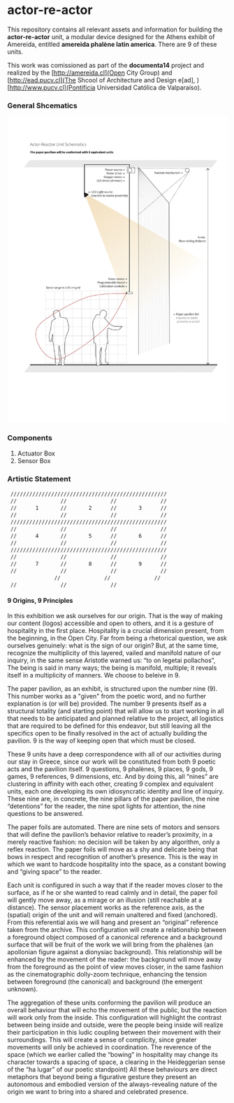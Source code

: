 # actor-re-actor

This repository contains all relevant assets and information for building the **actor-re-actor** unit, a modular device designed for the Athens exhibit of Amereida, entitled **amereida phalène latin america**. There are 9 of these units.

This work was comissioned as part of the **documenta14** project and realized by the [http://amereida.cl](Open City Group) and [http://ead.pucv.cl](The Shcool of Architecture and Design e[ad], ) [http://www.pucv.cl](Pontificia Universidad Católica de Valparaíso).

### General Shcematics

![Schema](img/actor-reactor-schematics.jpg)

### Components

1. Actuator Box
2. Sensor Box

### Artistic Statement

     //////////////////////////////////////////////////
     //              //              //              //
     //      1       //       2      //       3      //
     //              //              //              //
     //////////////////////////////////////////////////
     //              //              //              //
     //      4       //       5      //       6      //
     //              //              //              //
     //////////////////////////////////////////////////
     //              //              //              //
     //      7       //       8      //       9      //
     //              //              //              //
                   //              //              //
     //              //              //

#### 9 Origins, 9 Principles

In this exhibition we ask ourselves for our origin. That is the way of making our content (logos) accessible and open to others, and it is a gesture of hospitality in the first place. Hospitality is a crucial dimension present, from the beginning, in the Open City. Far from being a rhetorical question, we ask ourselves genuinely: what is the sign of our origin? But, at the same time, recognize the multiplicity of this layered, vailed and manifold nature of our inquiry, in the same sense Aristotle warned us: “to on legetai pollachos”, The being is said in many ways; the being is manifold, multiple; it reveals itself in a multiplicity of manners. We choose to beleive in 9.

The paper pavilion, as an exhibit, is structured upon the number nine (9). This number works as a "given" from the poetic word, and no further explanation is (or will be) provided. The number 9 presents itself as a structural totality (and starting point) that will allow us to start working in all that needs to be anticipated and planned relative to the project, all logistics that are required to be defined for this endeavor, but still leaving all the specifics open to be finally resolved in the act of actually building the pavilion. 9 is the way of keeping open that which must be closed.
 
These 9 units have a deep correspondence with all of our activities during our stay in Greece, since our work will be constituted from both 9 poetic acts and the pavilion itself. 9 questions, 9 phalènes, 9 places, 9 gods, 9 games, 9 references, 9 dimensions, etc. And by doing this, all “nines” are clustering in affinity with each other, creating 9 complex and equivalent units, each one developing its own idiosyncratic identity and line of inquiry. These nine are, in concrete, the nine pillars of the paper pavilion, the nine “detentions” for the reader, the nine spot lights for attention, the nine questions to be answered.

The paper foils are automated. There are nine sets of motors and sensors that will define the pavilion’s behavior relative to reader’s proximity, in a merely reactive fashion: no decision will be taken by any algorithm, only a reflex reaction. The paper foils will move as a shy and delicate being that bows in respect and recognition of another’s presence. This is the way in which we want to hardcode hospitality into the space, as a constant bowing and “giving space” to the reader.

Each unit is configured in such a way that if the reader moves closer to the surface, as if he or she wanted to read calmly and in detail, the paper foil will gently move away, as a mirage or an illusion (still reachable at a distance). The sensor placement works as the reference axis, as the (spatial) origin of the unit and will remain unaltered and fixed (anchored). From this referential axis we will hang and present an “original” reference taken from the archive. This configuration will create a relationship between a foreground object composed of a canonical reference and a background surface that will be fruit of the work we will bring from the phalènes (an apollonian figure against a dionysiac background). This relationship will be enhanced by the movement of the reader: the background will move away from the foreground as the point of view moves closer, in the same fashion as the cinematographic dolly-zoom technique, enhancing the tension between foreground (the canonical) and background (the emergent unknown).

The aggregation of these units conforming the pavilion will produce an overall behaviour that will echo the movement of the public, but the reaction will work only from the inside. This configuration will highlight the contrast between being inside and outside, were the people being inside will realize their participation in this ludic coupling between their movement with their surroundings. This will create a sense of complicity, since greater movements will only be achieved in coordination. The reverence of the space (which we earlier called the “bowing” in hospitality may change its character towards a spacing of space, a clearing in the Heideggerian sense of  the “ha lugar” of our poetic standpoint) All these behaviours are direct metaphors that beyond being a figurative gesture they present an autonomous and embodied version of the always-revealing nature of the origin we want to bring into a shared and celebrated presence.
